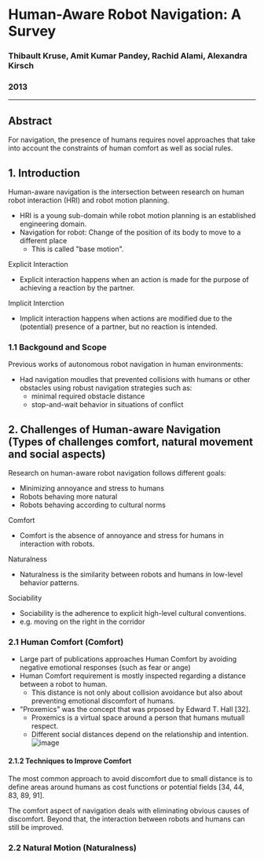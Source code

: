 # Human-Aware Robot Navigation: A Survey

### Thibault Kruse, Amit Kumar Pandey, Rachid Alami, Alexandra Kirsch
### 2013
---

## Abstract
For navigation, the presence of humans requires novel approaches that take into account the constraints of human comfort as well as social rules.

## 1. Introduction
Human-aware navigation is the intersection between research on human robot interaction (HRI) and robot motion planning.
* HRI is a young sub-domain while robot motion planning is an established engineering domain.
* Navigation for robot: Change of the position of its body to move to a different place
  * This is called "base motion".
  
Explicit Interaction
* Explicit interaction happens when an action is made for the purpose of achieving a reaction by the partner.

Implicit Interction
* Implicit interaction happens when actions are modified due to the (potential) presence of a partner, but no reaction
is intended.

### 1.1 Backgound and Scope
Previous works of autonomous robot navigation in human environments:
* Had navigation moudles that prevented collisions with humans or other obstacles using robust navigation strategies such as:
  * minimal required obstacle distance
  * stop-and-wait behavior in situations of conflict
  
## 2. Challenges of Human-aware Navigation (Types of challenges comfort, natural movement and social aspects)
Research on human-aware robot navigation follows different goals:
* Minimizing annoyance and stress to humans
* Robots behaving more natural
* Robots behaving according to cultural norms

Comfort
* Comfort is the absence of annoyance and stress for humans in interaction with robots.

Naturalness
* Naturalness is the similarity between robots and humans in low-level behavior patterns.

Sociability
* Sociability is the adherence to explicit high-level cultural conventions.
* e.g. moving on the right in the corridor

### 2.1 Human Comfort (Comfort)
* Large part of publications approaches Human Comfort by avoiding negative emotional responses (such as fear or ange)
* Human Comfort requirement is mostly inspected regarding a distance between a robot to human.
  * This distance is not only about collision avoidance but also about preventing emotional discomfort of humans.
* "Proxemics" was the concept that was prposed by Edward T. Hall [32].
  * Proxemics is a virtual space around a person that humans mutuall respect.
  * Different social distances depend on the relationship and intention. ![image](https://user-images.githubusercontent.com/83327791/210077078-10a0b750-ebe7-4546-81e4-6a67843247eb.png)

#### 2.1.2 Techniques to Improve Comfort
The most common approach to avoid discomfort due to small distance is to define areas around humans as cost functions or potential fields [34, 44, 83, 89, 91].

The comfort aspect of navigation deals with eliminating obvious causes of discomfort. Beyond that, the interaction between robots and humans can still be improved.

### 2.2 Natural Motion (Naturalness)





